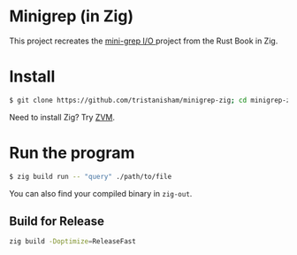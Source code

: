 # Minigrep (in Zig)


This project recreates the
[mini-grep I/O ](https://doc.rust-lang.org/book/ch12-01-accepting-command-line-arguments.html)
project from the Rust Book in Zig. 

# Install

```sh
$ git clone https://github.com/tristanisham/minigrep-zig; cd minigrep-zig

```

Need to install Zig? Try [ZVM](https://github.com/tristanisham/zvm).

# Run the program

```sh
$ zig build run -- "query" ./path/to/file
```

You can also find your compiled binary in `zig-out`. 

## Build for Release

```sh
zig build -Doptimize=ReleaseFast
```

<!-- ## Accepting Command Line Arguments

To create a new project with Zig (<= 0.11.0-dev.3301+230ea411f) create and cd
into a directory called `minigrep`. Next, run `zig init-exe` to generate a new
project.

```sh
$ mkdir minigrep; cd minigrep
$ zig init-exe
```

As in the Rust book, "The first task is to make `minigrep` accept its two
command line arguemnts: the file path and string to search for". We'll want to
run our program with `zig build run`, using two hyphens to indicate the
following arguments are for our program instead of `zig`.

```sh
$ zig build run -- searchString example-file-path.txt
```

Right now our program won't accept any argument. We'll have to implement that
functionality ourselves. Try running `zig build run` with the default generated
program.You should see somethine like:

```sh
$ zig build run

# All your codebase are belong to us.
# Run `zig build test` to run the tests.
```

### Reading the Argument Values

Unlike in higher-level languages like Go or Rust 😉, to enable `minigrep` to
read values from the command line we'll jump directly into manual memory
management. Introducing, allocators!

```zig
const std = @import("std");

pub fn main() !void {
   var arena = std.heap.ArenaAllocator.init(std.heap.page_allocator);
   defer arena.deinit();
   const allocator = arena.allocator();
   _ = allocator;
}
```

Before we start, let's go over some Zig basics.

- Use `var` to declare a mutable variable
- Use `const` to declare a immutable variable
- Use `defer` to execute a statement while exiting the current block. Multiple
  defers follow the _first in, last out_ policy.
 -->
